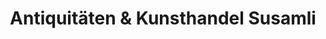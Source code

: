 ---
title: "Antiquitäten & Kunsthandel Susamli"
url: /berlin/antiquitaeten-und-kunsthandel-susamli/
shop: Antiquitäten
---